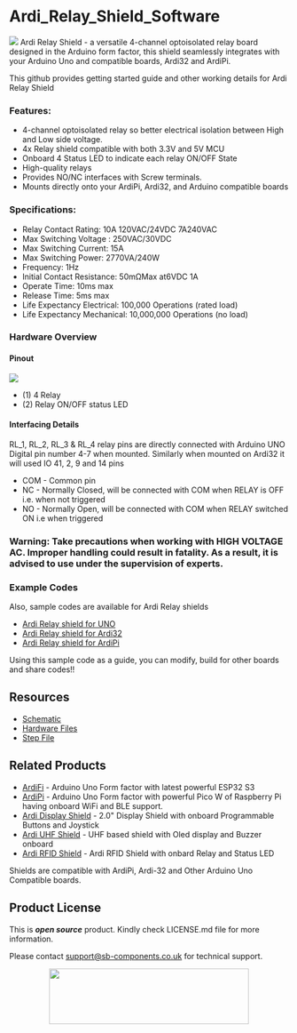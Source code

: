 # Ardi_Relay_Shield_Software
<img src="https://cdn.shopify.com/s/files/1/1217/2104/files/ArdiRelayShield.jpg?v=1683883429">
Ardi Relay Shield - a versatile 4-channel optoisolated relay board designed in the Arduino form factor, this shield seamlessly integrates with your Arduino Uno 
and compatible boards, Ardi32 and ArdiPi.

This github provides getting started guide and other working details for Ardi Relay Shield 

### Features:
- 4-channel optoisolated relay so better electrical isolation between High and Low side voltage.
- 4x Relay shield compatible with both 3.3V and 5V MCU
- Onboard 4 Status LED to indicate each relay ON/OFF State
- High-quality relays
- Provides NO/NC interfaces with Screw terminals.
- Mounts directly onto your ArdiPi, Ardi32, and Arduino compatible boards

### Specifications:
- Relay Contact Rating: 10A 120VAC/24VDC 7A240VAC
- Max Switching Voltage : 250VAC/30VDC
- Max Switching Current: 15A
- Max Switching Power: 2770VA/240W
- Frequency: 1Hz
- Initial Contact Resistance: 50mΩMax at6VDC 1A
- Operate Time: 10ms max
- Release Time: 5ms max
- Life Expectancy Electrical: 100,000 Operations (rated load)
- Life Expectancy Mechanical: 10,000,000 Operations (no load)
  
### Hardware Overview
#### Pinout
<img src="https://cdn.shopify.com/s/files/1/1217/2104/files/relaypinout.jpg?v=1688467593">

- (1) 4 Relay
- (2) Relay ON/OFF status LED

#### Interfacing Details
RL_1, RL_2, RL_3 & RL_4 relay pins are directly connected with Arduino UNO Digital pin number 4-7 when mounted.
Similarly when mounted on Ardi32 it will used IO 41, 2, 9 and 14 pins

- COM - Common pin
- NC - Normally Closed, will be connected with COM when RELAY is OFF i.e. when not triggered
- NO - Normally Open, will be connected with COM when RELAY switched ON i.e when triggered

### Warning: Take precautions when working with HIGH VOLTAGE AC. Improper handling could result in fatality. As a result, it is advised to use under the supervision of experts.
   
### Example Codes
   Also, sample codes are available for Ardi Relay shields
   - [Ardi Relay shield for UNO]() 
   - [Ardi Relay shield for Ardi32]() 
   - [Ardi Relay shield for ArdiPi]()
   
   Using this sample code as a guide, you can modify, build for other boards and share codes!!  
   
## Resources
  * [Schematic]()
  * [Hardware Files]()
  * [Step File]()


## Related Products
   * [ArdiFi](https://shop.sb-components.co.uk/products/ardi32-uno-r3-alternative-board-based-on-esp32-s3-wroom?_pos=6&_sid=90d9cefb0&_ss=r) - Arduino Uno Form factor with latest powerful ESP32 S3
   * [ArdiPi](https://shop.sb-components.co.uk/products/ardipi-uno-r3-alternative-board-based-on-pico-w?_pos=5&_sid=5704675c2&_ss=r) - Arduino Uno Form factor with powerful Pico W of Raspberry Pi having onboard WiFi and BLE support.
   * [Ardi Display Shield](https://shop.sb-components.co.uk/products/ardi-display-shield-for-arduino-uno?_pos=5&_sid=961a5887c&_ss=r) - 2.0" Display Shield with onboard Programmable Buttons and Joystick
   * [Ardi UHF Shield](https://shop.sb-components.co.uk/products/ardi-uhf-shield-for-arduino-uno?variant=40791294836819) - UHF based shield with Oled display and Buzzer onboard
   * [Ardi RFID Shield](https://shop.sb-components.co.uk/products/ardi-rfid-shield-for-arduino-uno?_pos=5&_sid=b4e4b2ef1&_ss=r) - Ardi RFID Shield with onbard Relay and Status LED
   
   Shields are compatible with ArdiPi, Ardi-32 and Other Arduino Uno Compatible boards.

## Product License

This is ***open source*** product. Kindly check LICENSE.md file for more information.

Please contact support@sb-components.co.uk for technical support.
<p align="center">
  <img width="360" height="100" src="https://cdn.shopify.com/s/files/1/1217/2104/files/Logo_sb_component_3.png?v=1666086771&width=300">
</p>
